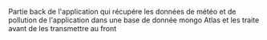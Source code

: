 Partie back de l'application qui récupére les données de météo et de pollution de l'application dans une base de donnée mongo Atlas et les traite avant de les transmettre au front
